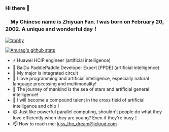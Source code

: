 ### Hi there 👋    
### &ensp;&ensp;My Chinese name is Zhiyuan Fan. I was born on February 20, 2002. A unique and wonderful day！  
[![trophy](https://github-profile-trophy.vercel.app/?username=Elvisambition)](https://github.com/ryo-ma/github-profile-trophy)

[![Anurag's github stats](https://github-readme-stats.vercel.app/api?username=Elvisambition)](https://github.com/anuraghazra/github-readme-stats)   

- ⚡ Huawei HCIP engineer (artificial intelligence)
- 🔭 BaiDu PaddlePaddle Developer Expert [PPDE] (artificial intelligence)
- 🌱 My major is integrated circuit
- 👯 I love programming and artificial intelligence, especially natural language processing and multimodality!
- 🤔 The journey of mankind is the sea of stars and artificial general intelligence!
- 💬 I will become a compound talent in the cross field of artificial intelligence and chip！
- 😄 Just like powerful parallel computing, shouldn't people do what they love efficiently when they are young? Even if they're busy！
- 📫 How to reach me: kiss_the_dream@icloud.com    

<!--
**Elvisambition/Elvisambition** is a ✨ _special_ ✨ repository because its `README.md` (this file) appears on your GitHub profile.

Here are some ideas to get you started:

- 🔭 I’m currently working on ...
- 🌱 I’m currently learning ...
- 👯 I’m looking to collaborate on ...
- 🤔 I’m looking for help with ...
- 💬 Ask me about ...
- 📫 How to reach me: ...
- 😄 Pronouns: ...
- ⚡ Fun fact: ...
-->

